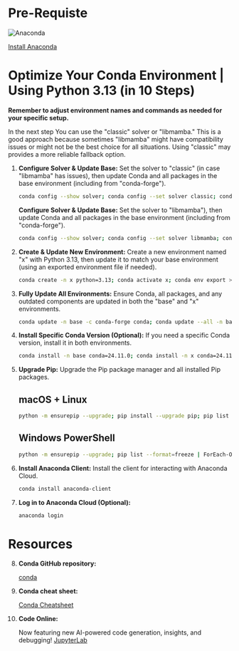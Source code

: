 # Pre-Requiste

![Anaconda](https://www.anaconda.com/wp-content/uploads/2022/12/anaconda_secondary_logo.svg)

[Install Anaconda](https://www.anaconda.com/download/success)

# Optimize Your Conda Environment | Using Python 3.13 (in 10 Steps)

**Remember to adjust environment names and commands as needed for your specific setup.**

In the next step You can use the "classic" solver or "libmamba." This is a good approach because sometimes "libmamba" might have compatibility issues or might not be the best choice for all situations.
Using "classic" may provides a more reliable fallback option.

1. **Configure Solver & Update Base:** Set the solver to "classic" (in case "libmamba" has issues), then update Conda and all packages in the base environment (including from "conda-forge").

   ```bash
   conda config --show solver; conda config --set solver classic; conda update -n base -c conda-forge conda; conda config --add channels conda-forge; conda update --all -n base; conda upgrade --all
   ```

   **Configure Solver & Update Base:** Set the solver to "libmamba"), then update Conda and all packages in the base environment (including from "conda-forge").

   ```bash
   conda config --show solver; conda config --set solver libmamba; conda update -n base -c conda-forge conda; conda config --add channels conda-forge; conda update --all -n base; conda upgrade --all
   ```

2. **Create & Update New Environment:** Create a new environment named "x" with Python 3.13, then update it to match your base environment (using an exported environment file if needed).

   ```bash
   conda create -n x python=3.13; conda activate x; conda env export > environment.yml; conda env update -n x -f environment.yml
   ```

3. **Fully Update All Environments:** Ensure Conda, all packages, and any outdated components are updated in both the "base" and "x" environments.

   ```bash
   conda update -n base -c conda-forge conda; conda update --all -n base; conda upgrade --all; conda update -n x -c conda-forge conda; conda update --all -n x; conda upgrade --all
   ```

4. **Install Specific Conda Version (Optional):** If you need a specific Conda version, install it in both environments.

   ```bash
   conda install -n base conda=24.11.0; conda install -n x conda=24.11.0
   ```

5. **Upgrade Pip:** Upgrade the Pip package manager and all installed Pip packages.

   ## macOS + Linux

   ```bash
   python -m ensurepip --upgrade; pip install --upgrade pip; pip list --format=freeze | awk -F '==' '{print $1}' | xargs -n1 pip install -U
   ```

   ## Windows PowerShell

   ```bash
   python -m ensurepip --upgrade; pip list --format=freeze | ForEach-Object {$_.Split('==')[0]} | ForEach-Object {pip install -U $_}
   ```

6. **Install Anaconda Client:** Install the client for interacting with Anaconda Cloud.

   ```bash
   conda install anaconda-client
   ```

7. **Log in to Anaconda Cloud (Optional):**
   ```bash
   anaconda login
   ```

# Resources

8. **Conda GitHub repository:**

   [conda](https://github.com/conda/conda)

9. **Conda cheat sheet:**

   [Conda Cheatsheet](https://docs.conda.io/projects/conda/en/latest/_downloads/843d9e0198f2a193a3484886fa28163c/conda-cheatsheet.pdf)

10. **Code Online:**

    Now featuring new AI-powered code generation, insights, and debugging! [JupyterLab](https://nb.anaconda.cloud)
